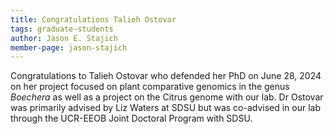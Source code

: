 ```yaml
---
title: Congratulations Talieh Ostovar
tags: graduate-students
author: Jason E. Stajich
member-page: jason-stajich
---
```


Congratulations to Talieh Ostovar who defended her PhD on June 28, 2024 on her project focused on plant comparative genomics in the genus *Boechera* as well as a project on the Citrus genome with our lab. Dr Ostovar was primarily advised by Liz Waters at SDSU but was co-advised in our lab through the UCR-EEOB Joint Doctoral Program with SDSU. 
